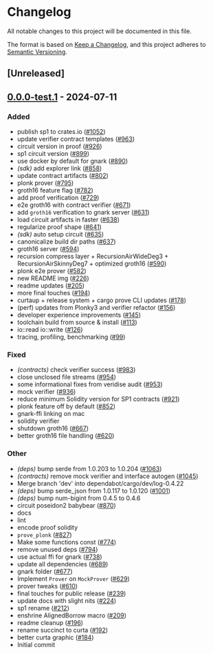 # Changelog
All notable changes to this project will be documented in this file.

The format is based on [Keep a Changelog](https://keepachangelog.com/en/1.0.0/),
and this project adheres to [Semantic Versioning](https://semver.org/spec/v2.0.0.html).

## [Unreleased]

## [0.0.0-test.1](https://github.com/succinctlabs/sp1/compare/sp1-recursion-gnark-ffi-v0.0.0-test...sp1-recursion-gnark-ffi-v0.0.0-test.1) - 2024-07-11

### Added
- publish sp1 to crates.io ([#1052](https://github.com/succinctlabs/sp1/pull/1052))
- update verifier contract templates ([#963](https://github.com/succinctlabs/sp1/pull/963))
- circuit version in proof ([#926](https://github.com/succinctlabs/sp1/pull/926))
- sp1 circuit version ([#899](https://github.com/succinctlabs/sp1/pull/899))
- use docker by default for gnark ([#890](https://github.com/succinctlabs/sp1/pull/890))
- *(sdk)* add explorer link ([#858](https://github.com/succinctlabs/sp1/pull/858))
- update contract artifacts ([#802](https://github.com/succinctlabs/sp1/pull/802))
- plonk prover ([#795](https://github.com/succinctlabs/sp1/pull/795))
- groth16 feature flag ([#782](https://github.com/succinctlabs/sp1/pull/782))
- add proof verification ([#729](https://github.com/succinctlabs/sp1/pull/729))
- e2e groth16 with contract verifier ([#671](https://github.com/succinctlabs/sp1/pull/671))
- add `groth16` verification to gnark server ([#631](https://github.com/succinctlabs/sp1/pull/631))
- load circuit artifacts in faster ([#638](https://github.com/succinctlabs/sp1/pull/638))
- regularize proof shape ([#641](https://github.com/succinctlabs/sp1/pull/641))
- *(sdk)* auto setup circuit ([#635](https://github.com/succinctlabs/sp1/pull/635))
- canonicalize build dir paths ([#637](https://github.com/succinctlabs/sp1/pull/637))
- groth16 server ([#594](https://github.com/succinctlabs/sp1/pull/594))
- recursion compress layer + RecursionAirWideDeg3 + RecursionAirSkinnyDeg7 + optimized groth16 ([#590](https://github.com/succinctlabs/sp1/pull/590))
- plonk e2e prover ([#582](https://github.com/succinctlabs/sp1/pull/582))
- new README img ([#226](https://github.com/succinctlabs/sp1/pull/226))
- readme updates ([#205](https://github.com/succinctlabs/sp1/pull/205))
- more final touches ([#194](https://github.com/succinctlabs/sp1/pull/194))
- curtaup + release system + cargo prove CLI updates ([#178](https://github.com/succinctlabs/sp1/pull/178))
- (perf) updates from Plonky3 and verifier refactor ([#156](https://github.com/succinctlabs/sp1/pull/156))
- developer experience improvements ([#145](https://github.com/succinctlabs/sp1/pull/145))
- toolchain build from source & install ([#113](https://github.com/succinctlabs/sp1/pull/113))
- io::read io::write ([#126](https://github.com/succinctlabs/sp1/pull/126))
- tracing, profiling, benchmarking ([#99](https://github.com/succinctlabs/sp1/pull/99))

### Fixed
- *(contracts)* check verifier success ([#983](https://github.com/succinctlabs/sp1/pull/983))
- close unclosed file streams ([#954](https://github.com/succinctlabs/sp1/pull/954))
- some informational fixes from veridise audit ([#953](https://github.com/succinctlabs/sp1/pull/953))
- mock verifier ([#936](https://github.com/succinctlabs/sp1/pull/936))
- reduce minimum Solidity version for SP1 contracts ([#921](https://github.com/succinctlabs/sp1/pull/921))
- plonk feature off by default ([#852](https://github.com/succinctlabs/sp1/pull/852))
- gnark-ffi linking on mac
- solidity verifier
- shutdown groth16 ([#667](https://github.com/succinctlabs/sp1/pull/667))
- better groth16 file handling ([#620](https://github.com/succinctlabs/sp1/pull/620))

### Other
- *(deps)* bump serde from 1.0.203 to 1.0.204 ([#1063](https://github.com/succinctlabs/sp1/pull/1063))
- *(contracts)* remove mock verifier and interface autogen ([#1045](https://github.com/succinctlabs/sp1/pull/1045))
- Merge branch 'dev' into dependabot/cargo/dev/log-0.4.22
- *(deps)* bump serde_json from 1.0.117 to 1.0.120 ([#1001](https://github.com/succinctlabs/sp1/pull/1001))
- *(deps)* bump num-bigint from 0.4.5 to 0.4.6
- circuit poseidon2 babybear ([#870](https://github.com/succinctlabs/sp1/pull/870))
- docs
- lint
- encode proof solidity
- `prove_plonk` ([#827](https://github.com/succinctlabs/sp1/pull/827))
- Make some functions const ([#774](https://github.com/succinctlabs/sp1/pull/774))
- remove unused deps ([#794](https://github.com/succinctlabs/sp1/pull/794))
- use actual ffi for gnark ([#738](https://github.com/succinctlabs/sp1/pull/738))
- update all dependencies ([#689](https://github.com/succinctlabs/sp1/pull/689))
- gnark folder ([#677](https://github.com/succinctlabs/sp1/pull/677))
- Implement `Prover` on `MockProver` ([#629](https://github.com/succinctlabs/sp1/pull/629))
- prover tweaks ([#610](https://github.com/succinctlabs/sp1/pull/610))
- final touches for public release ([#239](https://github.com/succinctlabs/sp1/pull/239))
- update docs with slight nits ([#224](https://github.com/succinctlabs/sp1/pull/224))
- sp1 rename ([#212](https://github.com/succinctlabs/sp1/pull/212))
- enshrine AlignedBorrow macro ([#209](https://github.com/succinctlabs/sp1/pull/209))
- readme cleanup ([#196](https://github.com/succinctlabs/sp1/pull/196))
- rename succinct to curta ([#192](https://github.com/succinctlabs/sp1/pull/192))
- better curta graphic ([#184](https://github.com/succinctlabs/sp1/pull/184))
- Initial commit
